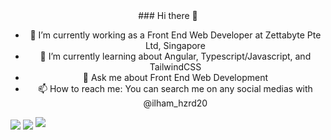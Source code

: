 <div align="center">
  ### Hi there 👋

  - 🔭 I’m currently working as a Front End Web Developer at Zettabyte Pte Ltd, Singapore
  - 🌱 I’m currently learning about Angular, Typescript/Javascript, and TailwindCSS
  - 💬 Ask me about Front End Web Development
  - 📫 How to reach me: You can search me on any social medias with @ilham_hzrd20
</div>

<a>
  <img align="center" src="https://github-readme-stats.vercel.app/api/top-langs/?username=ilham-maulana-zetta&title_color=ffffff&text_color=c9cacc&icon_color=2bbc8a&bg_color=1d1f21&langs_count=5" />
</a>
<a>
  <img align="center" src="https://github-readme-stats.vercel.app/api?username=ilham-maulana-zetta&show_icons=true&theme=dark" />
</a>

<img src="https://github-readme-stats.vercel.app/api/wakatime?username=ilham_hzrd20&theme=github_dark&layout=compact">
